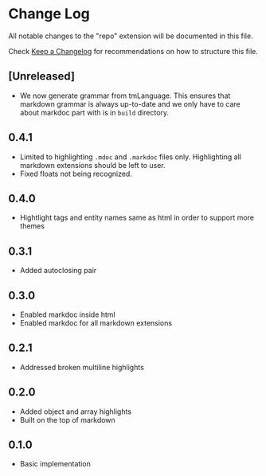 # Change Log

All notable changes to the "repo" extension will be documented in this file.

Check [Keep a Changelog](http://keepachangelog.com/) for recommendations on how to structure this file.

## [Unreleased]

- We now generate grammar from tmLanguage. This ensures that markdown grammar is always up-to-date and we only have to care about markdoc part with is in `build` directory.

## 0.4.1

- Limited to highlighting `.mdoc` and `.markdoc` files only. Highlighting all markdown extensions should be left to user.
- Fixed floats not being recognized.

## 0.4.0

- Hightlight tags and entity names same as html in order to support more themes

## 0.3.1

- Added autoclosing pair

## 0.3.0

- Enabled markdoc inside html
- Enabled markdoc for all markdown extensions

## 0.2.1

- Addressed broken multiline highlights

## 0.2.0

- Added object and array highlights
- Built on the top of markdown

## 0.1.0

- Basic implementation
